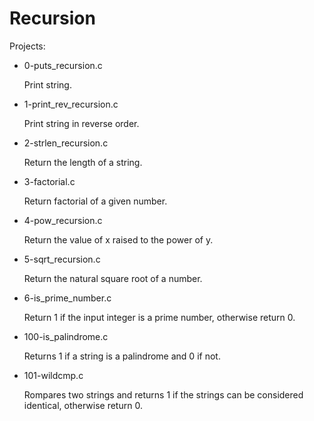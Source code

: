 # Recursion

Projects:

* 0-puts_recursion.c

 	Print string.

* 1-print_rev_recursion.c

	 Print string in reverse order.

* 2-strlen_recursion.c

	 Return the length of a string.

* 3-factorial.c 

	 Return factorial of a given number.

* 4-pow_recursion.c

	 Return the value of x raised to the power of y.

* 5-sqrt_recursion.c

	 Return the natural square root of a number.

* 6-is_prime_number.c

	 Return 1 if the input integer is a prime number, otherwise return 0.

* 100-is_palindrome.c

	 Returns 1 if a string is a palindrome and 0 if not.

* 101-wildcmp.c

	 Rompares two strings and returns 1 if the strings can be considered identical, otherwise return 0.
